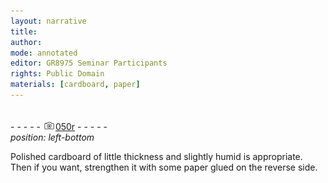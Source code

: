 ```yaml
---
layout: narrative
title: 
author:
mode: annotated
editor: GR8975 Seminar Participants
rights: Public Domain
materials: [cardboard, paper]
---
```


 <br/>- - - - - <a href="http://gallica.bnf.fr/ark:/12148/btv1b10500001g/f105.image"><img src="../assets/photo-icon.png" alt="folio image: " style="display:inline-block; margin-bottom:-3px;"/>050r</a> - - - - - <br/> 
*position: left-bottom*

Polished cardboard of little thickness and slightly humid is appropriate. Then if you want, strengthen it with some paper glued on the reverse side.
 